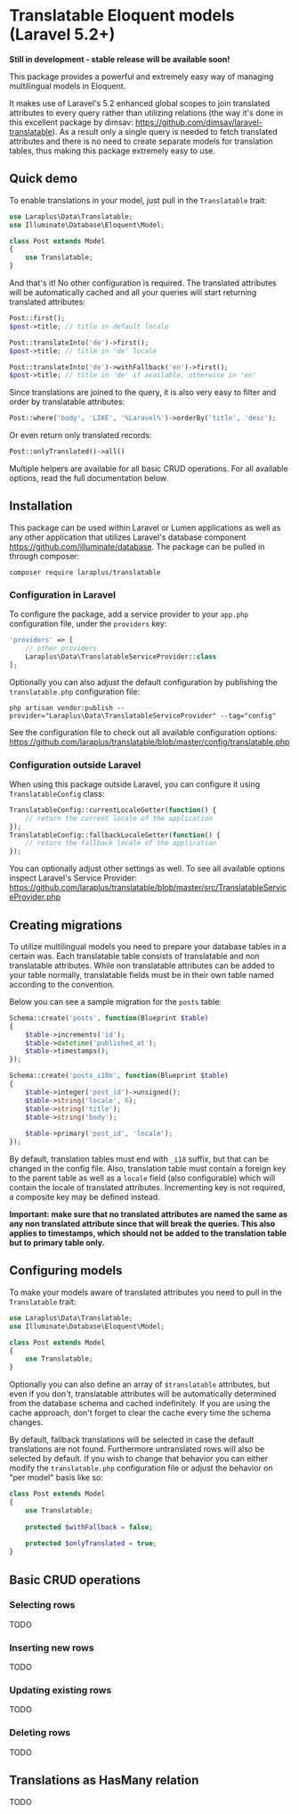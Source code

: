 # Translatable Eloquent models (Laravel 5.2+)

**Still in development - stable release will be available soon!**

This package provides a powerful and extremely easy way of managing multilingual models in Eloquent.

It makes use of Laravel's 5.2 enhanced global scopes to join translated attributes to every query rather than utilizing
relations (the way it's done in this excellent package by dimsav: https://github.com/dimsav/laravel-translatable). As a
result only a single query is needed to fetch translated attributes and there is no need to create separate models for
translation tables, thus making this package extremely easy to use. 

## Quick demo

To enable translations in your model, just pull in the ``Translatable`` trait:

```php
use Laraplus\Data\Translatable;
use Illuminate\Database\Eloquent\Model;

class Post extends Model
{
    use Translatable;
}
```

And that's it! No other configuration is required. The translated attributes will be automatically cached and all your
queries will start returning translated attributes:

```php
Post::first();
$post->title; // title in default locale

Post::translateInto('de')->first();
$post->title; // title in 'de' locale

Post::translateInto('de')->withFallback('en')->first();
$post->title; // title in 'de' if available, otherwise in 'en'
```

Since translations are joined to the query, it is also very easy to filter and order by translatable attributes:

```php
Post::where('body', 'LIKE', '%Laravel%')->orderBy('title', 'desc');
```

Or even return only translated records:

```php
Post::onlyTranslated()->all()
```

Multiple helpers are available for all basic CRUD operations. For all available options, read the full documentation below.


## Installation

This package can be used within Laravel or Lumen applications as well as any other application that utilizes Laravel's
database component https://github.com/illuminate/database. The package can be pulled in through composer:

```
composer require laraplus/translatable
```

### Configuration in Laravel

To configure the package, add a service provider to your ``app.php`` configuration file, under the ``providers`` key:

```php
'providers' => [
    // other providers
    Laraplus\Data\TranslatableServiceProvider::class
];
```

Optionally you can also adjust the default configuration by publishing the ``translatable.php`` configuration file:

```
php artisan vendor:publish --provider="Laraplus\Data\TranslatableServiceProvider" --tag="config"
```

See the configuration file to check out all available configuration options: https://github.com/laraplus/translatable/blob/master/config/translatable.php

### Configuration outside Laravel

When using this package outside Laravel, you can configure it using ``TranslatableConfig`` class:

```php
TranslatableConfig::currentLocaleGetter(function() {
    // return the current locale of the application
});
TranslatableConfig::fallbackLocaleGetter(function() {
    // return the fallback locale of the application
});
```

You can optionally adjust other settings as well. To see all available options inspect Laravel's Service Provider:
https://github.com/laraplus/translatable/blob/master/src/TranslatableServiceProvider.php

## Creating migrations

To utilize multilingual models you need to prepare your database tables in a certain was. Each translatable table
consists of translatable and non translatable attributes. While non translatable attributes can be added to your table
normally, translatable fields must be in their own table named according to the convention.

Below you can see a sample migration for the ``posts`` table:

```php
Schema::create('posts', function(Blueprint $table)
{
    $table->increments('id');
    $table->datetime('published_at');
    $table->timestamps();
});

Schema::create('posts_i18n', function(Blueprint $table)
{
    $table->integer('post_id')->unsigned();
    $table->string('locale', 6);
    $table->string('title');
    $table->string('body');
    
    $table->primary('post_id', 'locale');
});
```

By default, translation tables must end with ``_i18`` suffix, but that can be changed in the config file. Also,
translation table must contain a foreign key to the parent table as well as a ``locale`` field (also configurable) 
which will contain the locale of translated attributes. Incrementing key is not required, a composite key may be
defined instead.

**Important: make sure that no translated attributes are named the same as any non translated attribute since that will
break the queries. This also applies to timestamps, which should not be added to the translation table but to primary
table only.**

## Configuring models

To make your models aware of translated attributes you need to pull in the ``Translatable`` trait:

```php
use Laraplus\Data\Translatable;
use Illuminate\Database\Eloquent\Model;

class Post extends Model
{
    use Translatable;
}
```

Optionally you can also define an array of ``$translatable`` attributes, but even if you don't, translatable attributes
will be automatically determined from the database schema and cached indefinitely. If you are using the cache approach,
don't forget to clear the cache every time the schema changes.

By default, fallback translations will be selected in case the default translations are not found. Furthermore
untranslated rows will also be selected by default. If you wish to change that behavior you can either modify the
``translatable.php`` configuration file or adjust the behavior on "per model" basis like so:

```php
class Post extends Model
{
    use Translatable;
    
    protected $withFallback = false;
    
    protected $onlyTranslated = true;
}
```

## Basic CRUD operations

### Selecting rows

TODO

### Inserting new rows

TODO

### Updating existing rows

TODO

### Deleting rows

TODO

## Translations as HasMany relation

TODO


